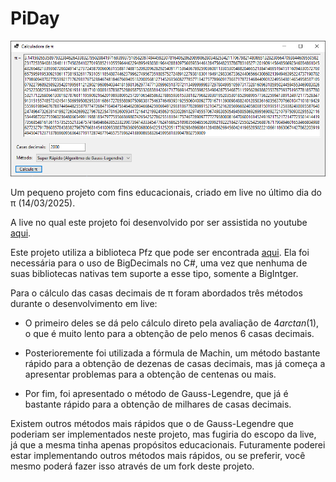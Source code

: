 # PiDay

![](PiDay.png)

Um pequeno projeto com fins educacionais, criado em live no último dia do π (14/03/2025).

A live no qual este projeto foi desenvolvido por ser assistida no youtube [aqui](https://www.youtube.com/live/7VgwTriDlkU).

Este projeto utiliza a biblioteca Pfz que pode ser encontrada [aqui](https://www.codeproject.com/Articles/5366079/BigDecimal-in-Csharp). Ela foi necessária para o uso de BigDecimals no C#, uma vez que nenhuma de suas bibliotecas nativas tem suporte a esse tipo, somente a BigIntger.

Para o cálculo das casas decimais de π foram abordados três métodos durante o desenvolvimento em live:

- O primeiro deles se dá pelo cálculo direto pela avaliação de $4 arctan(1)$, o que é muito lento para a obtenção de pelo menos 6 casas decimais.

- Posterioremente foi utilizada a fórmula de Machin, um método bastante rápido para a obtenção de dezenas de casas decimais, mas já começa a apresentar problemas para a obtenção de centenas ou mais.

- Por fim, foi apresentado o método de Gauss-Legendre, que já é bastante rápido para a obtenção de milhares de casas decimais.

Existem outros métodos mais rápidos que o de Gauss-Legendre que poderiam ser implementados neste projeto, mas fugiria do escopo da live, já que a mesma tinha apenas propósitos educacionais. Futuramente poderei estar implementando outros métodos mais rápidos, ou se preferir, você mesmo poderá fazer isso através de um fork deste projeto.